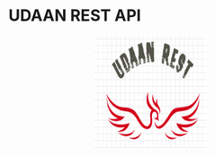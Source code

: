 # UDAAN REST API

<p align="center">
  <img width="200" height="200" src="images/my-logo.png">
</p>
